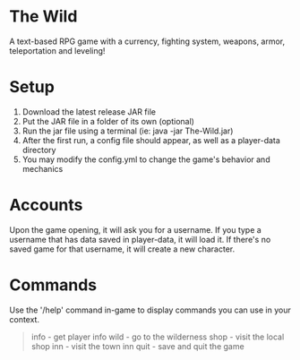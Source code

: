 # The Wild
A text-based RPG game with a currency, fighting system, weapons, armor, teleportation and leveling! 

# Setup

1. Download the latest release JAR file
2. Put the JAR file in a folder of its own (optional)
3. Run the jar file using a terminal (ie: java -jar The-Wild.jar)
4. After the first run, a config file should appear, as well as a player-data directory
5. You may modify the config.yml to change the game's behavior and mechanics

# Accounts

Upon the game opening, it will ask you for a username. If you type a username that has data saved in player-data, it will load it. If there's no saved game for that username, it will create a new character.

# Commands

Use the '/help' command in-game to display commands you can use in your context.

> info - get player info 
> wild - go to the wilderness
> shop - visit the local shop
> inn - visit the town inn
> quit - save and quit the game
